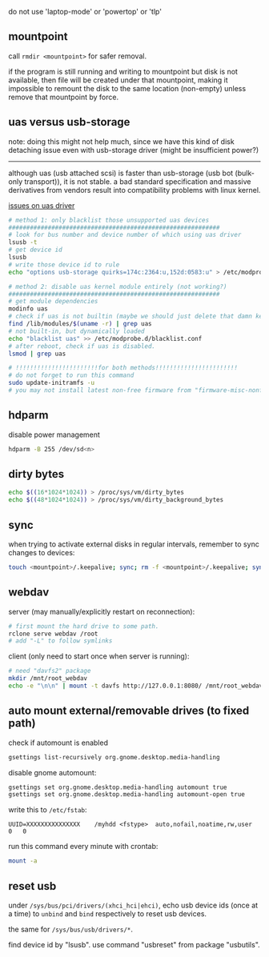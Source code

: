 do not use 'laptop-mode' or 'powertop' or 'tlp'

## mountpoint

call `rmdir <mountpoint>` for safer removal.

if the program is still running and writing to mountpoint but disk is not available, then file will be created under that mountpoint, making it impossible to remount the disk to the same location (non-empty) unless remove that mountpoint by force.

## uas versus usb-storage

note: doing this might not help much, since we have this kind of disk detaching issue even with usb-storage driver (might be insufficient power?)

----

although uas (usb attached scsi) is faster than usb-storage (usb bot (bulk-only transport)), it is not stable. a bad standard specification and massive derivatives from vendors result into compatibility problems with linux kernel.

[issues on uas driver](https://forums.linuxmint.com/viewtopic.php?t=320801)

```bash
# method 1: only blacklist those unsupported uas devices
###########################################################
# look for bus number and device number of which using uas driver
lsusb -t
# get device id
lsusb
# write those device id to rule
echo "options usb-storage quirks=174c:2364:u,152d:0583:u" > /etc/modprobe.d/blacklist-uas-on-quirks.conf

# method 2: disable uas kernel module entirely (not working?)
###########################################################
# get module dependencies
modinfo uas
# check if uas is not builtin (maybe we should just delete that damn kernel module (not working?))
find /lib/modules/$(uname -r) | grep uas
# not built-in, but dynamically loaded
echo "blacklist uas" >> /etc/modprobe.d/blacklist.conf
# after reboot, check if uas is disabled.
lsmod | grep uas

# !!!!!!!!!!!!!!!!!!!!!!!for both methods!!!!!!!!!!!!!!!!!!!!!!!
# do not forget to run this command
sudo update-initramfs -u
# you may not install latest non-free firmware from "firmware-misc-nonfree" (apt) if this command emits any error
```

## hdparm

disable power management

```bash
hdparm -B 255 /dev/sd<n>
```

## dirty bytes

```bash
echo $((16*1024*1024)) > /proc/sys/vm/dirty_bytes
echo $((48*1024*1024)) > /proc/sys/vm/dirty_background_bytes
```

## sync

when trying to activate external disks in regular intervals, remember to sync changes to devices:

```bash
touch <mountpoint>/.keepalive; sync; rm -f <mountpoint>/.keepalive; sync
```

## webdav

server (may manually/explicitly restart on reconnection):

```bash
# first mount the hard drive to some path.
rclone serve webdav /root
# add "-L" to follow symlinks
```

client (only need to start once when server is running):

```bash
# need "davfs2" package
mkdir /mnt/root_webdav
echo -e "\n\n" | mount -t davfs http://127.0.0.1:8080/ /mnt/root_webdav/
```

## auto mount external/removable drives (to fixed path)

check if automount is enabled

```bash
gsettings list-recursively org.gnome.desktop.media-handling 
```

disable gnome automount:

```bash
gsettings set org.gnome.desktop.media-handling automount true
gsettings set org.gnome.desktop.media-handling automount-open true
```

write this to `/etc/fstab`:

```
UUID=XXXXXXXXXXXXXXX    /myhdd <fstype>  auto,nofail,noatime,rw,user    0   0
```

run this command every minute with crontab:

```bash
mount -a
```

## reset usb

under `/sys/bus/pci/drivers/(xhci_hci|ehci)`, echo usb device ids (once at a time) to `unbind` and `bind` respectively to reset usb devices.

the same for `/sys/bus/usb/drivers/*`.

find device id by "lsusb". use command "usbreset" from package "usbutils".